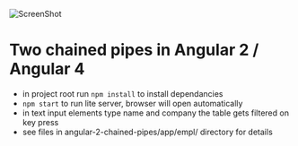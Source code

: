 ![ScreenShot](http://nikolabodr.com/images/two-pipes.gif)
# Two chained pipes in Angular 2 / Angular 4
  - in project root run `npm install` to install dependancies
  - `npm start` to run lite server, browser will open automatically
  - in text input elements type name and company the table gets filtered on key press
  - see files in  angular-2-chained-pipes/app/empl/ directory for details
